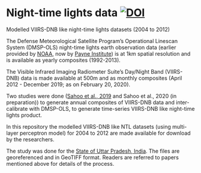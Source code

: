 # Night-time lights data [![DOI](https://zenodo.org/badge/241801111.svg)](https://zenodo.org/badge/latestdoi/241801111)
Modelled VIIRS-DNB like night-time lights datasets (2004 to 2012)

The Defense Meteorological Satellite Program’s Operational Linescan System (DMSP-OLS) night-time lights earth observation data (earlier provided by [NOAA](https://ngdc.noaa.gov/eog/index.html), now by [Payne Institute](https://payneinstitute.mines.edu/eog/)) is at 1km spatial resolution and is available as yearly composites (1992-2013).

The Visible Infrared Imaging Radiometer Suite’s Day/Night Band (VIIRS-DNB) data is made available at 500m and as monthly composites (April 2012 - December 2019; as on February 20, 2020).

Two studies were done ([Sahoo et al., 2019](https://doi.org/10.1080/01431161.2019.1693077) and Sahoo et al., 2020 (in preparation)) to generate annual composites of VIIRS-DNB data and inter-calibrate with DMSP-OLS, to generate time-series VIIRS-DNB like night-time lights product.

In this repository the modelled VIIRS-DNB like NTL datasets (using multi-layer perceptron model) for 2004 to 2012 are made available for download by the researchers.

The study was done for the [State of Uttar Pradesh, India](http://geojson.io/#id=github:prasunkgupta/nightlights/blob/master/UP.geojson&map=7/27.188/80.868). The files are georeferenced and in GeoTIFF format. Readers are referred to papers mentioned above for details of the process.
